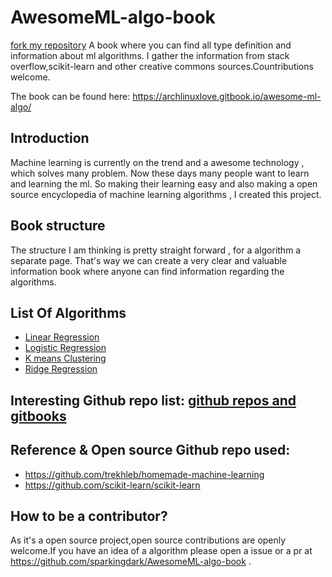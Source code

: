 # AwesomeML-algo-book
[fork my repository](https://github.com/user/repository/fork)
A book where you can find all type definition and information about ml algorithms. I gather the information from stack overflow,scikit-learn and other creative commons sources.Countributions welcome.

The book can be found here: https://archlinuxlove.gitbook.io/awesome-ml-algo/

## Introduction

Machine learning is currently on the trend and a awesome technology , which solves many problem. Now these days many people want to learn and learning the ml. So making their learning easy and also making a open source encyclopedia of machine learning algorithms , I created this project.

## Book structure

The structure I am thinking is pretty straight forward , for a algorithm a separate page. That's way we can create a very clear and valuable information book where anyone can find information regarding the algorithms.

## List Of Algorithms

- [Linear Regression](https://github.com/sparkingdark/AwesomeML-algo-book/blob/main/docs/linear%20regression.md)
- [Logistic Regression](https://github.com/sparkingdark/AwesomeML-algo-book/blob/main/docs/logistic%20regression.md)
- [K means Clustering](./docs/k_means_clustering.md)
- [Ridge Regression](./docs/ridge_regression.md)

## Interesting Github repo list: [github repos and gitbooks](./github_repo.md)

## Reference & Open source Github repo used:

- https://github.com/trekhleb/homemade-machine-learning
- https://github.com/scikit-learn/scikit-learn

## How to be a contributor?

As it's a open source project,open source contributions are openly welcome.If you have an idea of a algorithm please open a issue or a pr at https://github.com/sparkingdark/AwesomeML-algo-book . 
